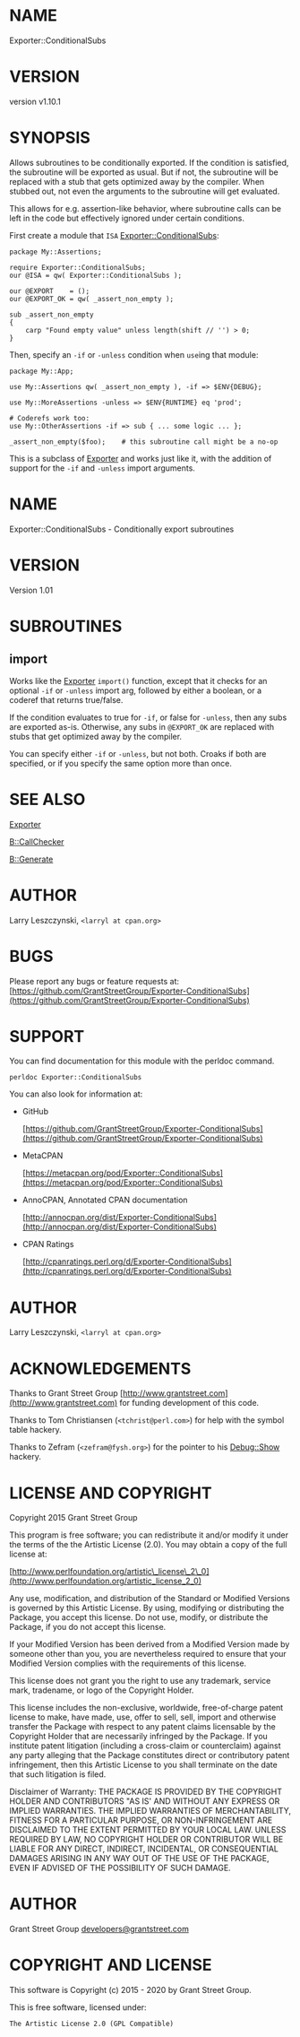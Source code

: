 # NAME

Exporter::ConditionalSubs

# VERSION

version v1.10.1

# SYNOPSIS

Allows subroutines to be conditionally exported.  If the condition
is satisfied, the subroutine will be exported as usual.  But if not,
the subroutine will be replaced with a stub that gets optimized away
by the compiler.  When stubbed out, not even the arguments to the
subroutine will get evaluated.

This allows for e.g. assertion-like behavior, where subroutine calls
can be left in the code but effectively ignored under certain conditions.

First create a module that `ISA` [Exporter::ConditionalSubs](https://metacpan.org/pod/Exporter%3A%3AConditionalSubs):

    package My::Assertions;

    require Exporter::ConditionalSubs;
    our @ISA = qw( Exporter::ConditionalSubs );

    our @EXPORT    = ();
    our @EXPORT_OK = qw( _assert_non_empty );

    sub _assert_non_empty
    {
        carp "Found empty value" unless length(shift // '') > 0;
    }

Then, specify an `-if` or `-unless` condition when `use`ing that module:

    package My::App;

    use My::Assertions qw( _assert_non_empty ), -if => $ENV{DEBUG};

    use My::MoreAssertions -unless => $ENV{RUNTIME} eq 'prod';

    # Coderefs work too:
    use My::OtherAssertions -if => sub { ... some logic ... };

    _assert_non_empty($foo);    # this subroutine call might be a no-op

This is a subclass of [Exporter](https://metacpan.org/pod/Exporter) and works just like it, with the
addition of support for the `-if` and `-unless` import arguments.

# NAME

Exporter::ConditionalSubs - Conditionally export subroutines

# VERSION

Version 1.01

# SUBROUTINES

## import

Works like the [Exporter](https://metacpan.org/pod/Exporter) `import()` function, except that it checks
for an optional `-if` or `-unless` import arg, followed by either
a boolean, or a coderef that returns true/false.

If the condition evaluates to true for `-if`, or false for `-unless`,
then any subs are exported as-is.  Otherwise, any subs in `@EXPORT_OK`
are replaced with stubs that get optimized away by the compiler.

You can specify either `-if` or `-unless`, but not both.  Croaks if
both are specified, or if you specify the same option more than once.

# SEE ALSO

[Exporter](https://metacpan.org/pod/Exporter)

[B::CallChecker](https://metacpan.org/pod/B%3A%3ACallChecker)

[B::Generate](https://metacpan.org/pod/B%3A%3AGenerate)

# AUTHOR

Larry Leszczynski, `<larryl at cpan.org>`

# BUGS

Please report any bugs or feature requests at:
[https://github.com/GrantStreetGroup/Exporter-ConditionalSubs](https://github.com/GrantStreetGroup/Exporter-ConditionalSubs)

# SUPPORT

You can find documentation for this module with the perldoc command.

    perldoc Exporter::ConditionalSubs

You can also look for information at:

- GitHub

    [https://github.com/GrantStreetGroup/Exporter-ConditionalSubs](https://github.com/GrantStreetGroup/Exporter-ConditionalSubs)

- MetaCPAN

    [https://metacpan.org/pod/Exporter::ConditionalSubs](https://metacpan.org/pod/Exporter::ConditionalSubs)

- AnnoCPAN, Annotated CPAN documentation

    [http://annocpan.org/dist/Exporter-ConditionalSubs](http://annocpan.org/dist/Exporter-ConditionalSubs)

- CPAN Ratings

    [http://cpanratings.perl.org/d/Exporter-ConditionalSubs](http://cpanratings.perl.org/d/Exporter-ConditionalSubs)

# AUTHOR

Larry Leszczynski, `<larryl at cpan.org>`

# ACKNOWLEDGEMENTS

Thanks to Grant Street Group [http://www.grantstreet.com](http://www.grantstreet.com) for funding
development of this code.

Thanks to Tom Christiansen (`<tchrist@perl.com>`) for help with the
symbol table hackery.

Thanks to Zefram (`<zefram@fysh.org>`) for the pointer to his
[Debug::Show](https://metacpan.org/pod/Debug%3A%3AShow) hackery.

# LICENSE AND COPYRIGHT

Copyright 2015 Grant Street Group

This program is free software; you can redistribute it and/or modify it
under the terms of the the Artistic License (2.0). You may obtain a
copy of the full license at:

[http://www.perlfoundation.org/artistic\_license\_2\_0](http://www.perlfoundation.org/artistic_license_2_0)

Any use, modification, and distribution of the Standard or Modified
Versions is governed by this Artistic License. By using, modifying or
distributing the Package, you accept this license. Do not use, modify,
or distribute the Package, if you do not accept this license.

If your Modified Version has been derived from a Modified Version made
by someone other than you, you are nevertheless required to ensure that
your Modified Version complies with the requirements of this license.

This license does not grant you the right to use any trademark, service
mark, tradename, or logo of the Copyright Holder.

This license includes the non-exclusive, worldwide, free-of-charge
patent license to make, have made, use, offer to sell, sell, import and
otherwise transfer the Package with respect to any patent claims
licensable by the Copyright Holder that are necessarily infringed by the
Package. If you institute patent litigation (including a cross-claim or
counterclaim) against any party alleging that the Package constitutes
direct or contributory patent infringement, then this Artistic License
to you shall terminate on the date that such litigation is filed.

Disclaimer of Warranty: THE PACKAGE IS PROVIDED BY THE COPYRIGHT HOLDER
AND CONTRIBUTORS "AS IS' AND WITHOUT ANY EXPRESS OR IMPLIED WARRANTIES.
THE IMPLIED WARRANTIES OF MERCHANTABILITY, FITNESS FOR A PARTICULAR
PURPOSE, OR NON-INFRINGEMENT ARE DISCLAIMED TO THE EXTENT PERMITTED BY
YOUR LOCAL LAW. UNLESS REQUIRED BY LAW, NO COPYRIGHT HOLDER OR
CONTRIBUTOR WILL BE LIABLE FOR ANY DIRECT, INDIRECT, INCIDENTAL, OR
CONSEQUENTIAL DAMAGES ARISING IN ANY WAY OUT OF THE USE OF THE PACKAGE,
EVEN IF ADVISED OF THE POSSIBILITY OF SUCH DAMAGE.

# AUTHOR

Grant Street Group <developers@grantstreet.com>

# COPYRIGHT AND LICENSE

This software is Copyright (c) 2015 - 2020 by Grant Street Group.

This is free software, licensed under:

    The Artistic License 2.0 (GPL Compatible)
